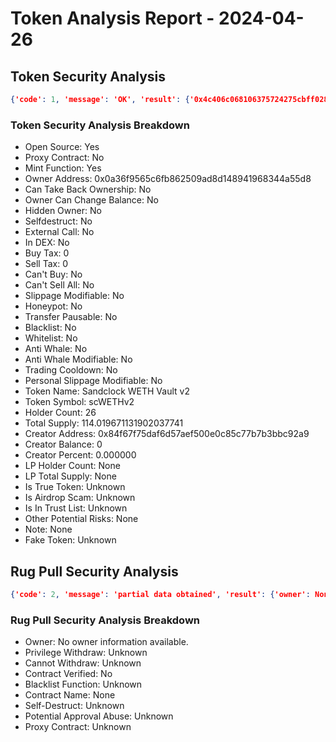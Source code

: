 # Token Analysis Report - 2024-04-26

## Token Security Analysis
```json
{'code': 1, 'message': 'OK', 'result': {'0x4c406c068106375724275cbff028770c544a1333': {'note': None, 'lp_total_supply': None, 'lp_holders': None, 'is_airdrop_scam': None, 'other_potential_risks': None, 'transfer_pausable': '0', 'trading_cooldown': '0', 'hidden_owner': '0', 'selfdestruct': '0', 'owner_percent': '0.000000', 'is_whitelisted': '0', 'holder_count': '26', 'trust_list': None, 'is_honeypot': '0', 'honeypot_with_same_creator': '0', 'holders': [{'is_locked': 0, 'is_contract': 1, 'address': '0x096697720056886b905d0deb0f06affb8e4665e5', 'balance': '52.869565625755529231', 'locked_detail': None, 'tag': '', 'percent': '0.463688108384334163'}, {'is_locked': 0, 'is_contract': 0, 'address': '0xb386b3370f3c258d241fed394050d60f7c421be7', 'balance': '9.988949790694849712', 'locked_detail': None, 'tag': '', 'percent': '0.087607249622210144'}, {'is_locked': 0, 'is_contract': 0, 'address': '0x05f6c02af96fa73e5090883be2d711bf3f3f1802', 'balance': '9.822771441891549599', 'locked_detail': None, 'tag': '', 'percent': '0.086149796297239060'}, {'is_locked': 0, 'is_contract': 1, 'address': '0x6cf38285fdfaf8d67205ca444a899025b5b18e83', 'balance': '8.743301304592184739', 'locked_detail': None, 'tag': '', 'percent': '0.076682393641335982'}, {'is_locked': 0, 'is_contract': 0, 'address': '0xfb647dd67e05dd2621ceb68fb24a97d8cc67a905', 'balance': '7.167168557510375502', 'locked_detail': None, 'tag': '', 'percent': '0.062859053059529862'}, {'is_locked': 0, 'is_contract': 0, 'address': '0x59729c1ec6b7b2297f4d2e8aa086c2abffa75037', 'balance': '6.112837020199999774', 'locked_detail': None, 'tag': '', 'percent': '0.053612126394650367'}, {'is_locked': 0, 'is_contract': 0, 'address': '0xb316f76a67d82fd05e0b2c1d36ea2994d3641639', 'balance': '4.95924327488793279', 'locked_detail': None, 'tag': '', 'percent': '0.043494628827256505'}, {'is_locked': 0, 'is_contract': 0, 'address': '0x372e0d4156b4d0659ea46b91d4fac17dae031e7f', 'balance': '4.817358059237401502', 'locked_detail': None, 'tag': '', 'percent': '0.042250236397055638'}, {'is_locked': 0, 'is_contract': 0, 'address': '0x543c9ad702eeddd2820cbc4b2bf331109cc76b24', 'balance': '2.996844660824217139', 'locked_detail': None, 'tag': '', 'percent': '0.026283575729291132'}, {'is_locked': 0, 'is_contract': 0, 'address': '0xac17e55e9bc232b889f2287cc0e6b890dc446a42', 'balance': '2.141126356023339136', 'locked_detail': None, 'tag': '', 'percent': '0.018778569827187165'}], 'dex': None, 'is_open_source': '1', 'sell_tax': '0', 'token_name': 'Sandclock WETH Vault v2', 'fake_token': None, 'creator_address': '0x84f67f75daf6d57aef500e0c85c77b7b3bbc92a9', 'creator_percent': '0.000000', 'is_proxy': '0', 'creator_balance': '0', 'is_in_dex': '0', 'owner_balance': '0', 'total_supply': '114.019671131902037741', 'is_true_token': None, 'can_take_back_ownership': '0', 'is_blacklisted': '0', 'owner_address': '0x0a36f9565c6fb862509ad8d148941968344a55d8', 'slippage_modifiable': '0', 'buy_tax': '0', 'external_call': '0', 'cannot_sell_all': '0', 'lp_holder_count': None, 'personal_slippage_modifiable': '0', 'is_anti_whale': '0', 'is_mintable': '1', 'owner_change_balance': '0', 'cannot_buy': '0', 'anti_whale_modifiable': '0', 'token_symbol': 'scWETHv2'}}}
```

### Token Security Analysis Breakdown
- Open Source: Yes
- Proxy Contract: No
- Mint Function: Yes
- Owner Address: 0x0a36f9565c6fb862509ad8d148941968344a55d8
- Can Take Back Ownership: No
- Owner Can Change Balance: No
- Hidden Owner: No
- Selfdestruct: No
- External Call: No
- In DEX: No
- Buy Tax: 0
- Sell Tax: 0
- Can't Buy: No
- Can't Sell All: No
- Slippage Modifiable: No
- Honeypot: No
- Transfer Pausable: No
- Blacklist: No
- Whitelist: No
- Anti Whale: No
- Anti Whale Modifiable: No
- Trading Cooldown: No
- Personal Slippage Modifiable: No
- Token Name: Sandclock WETH Vault v2
- Token Symbol: scWETHv2
- Holder Count: 26
- Total Supply: 114.019671131902037741
- Creator Address: 0x84f67f75daf6d57aef500e0c85c77b7b3bbc92a9
- Creator Balance: 0
- Creator Percent: 0.000000
- LP Holder Count: None
- LP Total Supply: None
- Is True Token: Unknown
- Is Airdrop Scam: Unknown
- Is In Trust List: Unknown
- Other Potential Risks: None
- Note: None
- Fake Token: Unknown

## Rug Pull Security Analysis
```json
{'code': 2, 'message': 'partial data obtained', 'result': {'owner': None, 'privilege_withdraw': None, 'withdraw_missing': None, 'is_open_source': None, 'blacklist': None, 'contract_name': None, 'selfdestruct': None, 'is_proxy': None, 'approval_abuse': None}}
```

### Rug Pull Security Analysis Breakdown
- Owner: No owner information available.
- Privilege Withdraw: Unknown
- Cannot Withdraw: Unknown
- Contract Verified: No
- Blacklist Function: Unknown
- Contract Name: None
- Self-Destruct: Unknown
- Potential Approval Abuse: Unknown
- Proxy Contract: Unknown
